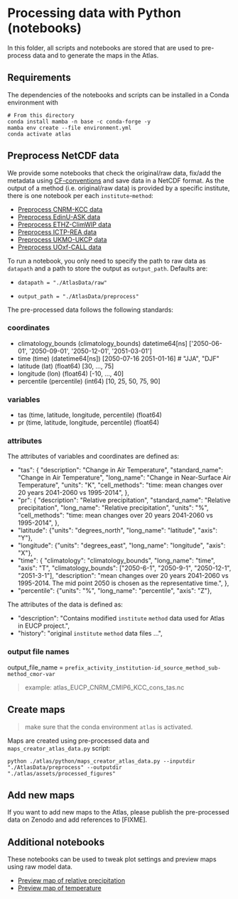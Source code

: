 # Processing data with Python (notebooks)

In this folder, all scripts and notebooks are stored that are used to pre-process
data and to generate the maps in the Atlas.

## Requirements

The dependencies of the notebooks and scripts can be installed in a Conda environment with

```shell
# From this directory
conda install mamba -n base -c conda-forge -y
mamba env create --file environment.yml
conda activate atlas
```

## Preprocess NetCDF data

We provide some notebooks that check the original/raw data, fix/add the metadata
using
[CF-conventions](https://cfconventions.org/Data/cf-conventions/cf-conventions-1.9/cf-conventions.html)
and save data in a NetCDF format. As the output of a method (i.e.
original/raw data) is provided by a specific institute, there is one notebook
per each `institute`-`method`:

- [Preprocess CNRM-KCC data](cleanup_CNRM_KCC_atlas_netcdf.ipynb)
- [Preprocess EdinU-ASK data](cleanup_EdinU_ASK_atlas_netcdf.ipynb)
- [Preprocess ETHZ-ClimWIP data](cleanup_ETHZ_ClimWIP_atlas_netcdf.ipynb)
- [Preprocess ICTP-REA data](cleanup_ICTP_REA_atlas_netcdf.ipynb)
- [Preprocess UKMO-UKCP data](cleanup_UKMO_UKCP_atlas_netcdf.ipynb)
- [Preprocess UOxf-CALL data](cleanup_UOxf_CALL_atlas_netcdf.ipynb)

To run a notebook, you only need to specify the path to raw data as `datapath`
and a path to store the output as `output_path`. Defaults are:

- `datapath = "./AtlasData/raw"`

- `output_path = "./AtlasData/preprocess"`

The pre-processed data follows the following standards:

### coordinates

- climatology_bounds (climatology_bounds) datetime64[ns] ['2050-06-01', '2050-09-01', '2050-12-01', '2051-03-01']
- time (time) (datetime64[ns]) [2050-07-16 2051-01-16] # "JJA", "DJF"
- latitude (lat) (float64) [30, ..., 75]
- longitude (lon) (float64) [-10, ..., 40]
- percentile (percentile) (int64) [10, 25, 50, 75, 90]

### variables

- tas (time, latitude, longitude, percentile) (float64)
- pr (time, latitude, longitude, percentile) (float64)

### attributes

The attributes of variables and coordinates are defined as:

- "tas": {
    "description": "Change in Air Temperature",
    "standard_name": "Change in Air Temperature",
    "long_name": "Change in Near-Surface Air Temperature",
    "units": "K", 
    "cell_methods": "time: mean changes over 20 years 2041-2060 vs 1995-2014",
},
- "pr": {
    "description": "Relative precipitation",
    "standard_name": "Relative precipitation",
    "long_name": "Relative precipitation",
    "units": "%",  
    "cell_methods": "time: mean changes over 20 years 2041-2060 vs 1995-2014",
},
- "latitude": {"units": "degrees_north", "long_name": "latitude", "axis": "Y"},
- "longitude": {"units": "degrees_east", "long_name": "longitude", "axis": "X"},
- "time": {
    "climatology": "climatology_bounds",
    "long_name": "time",
    "axis": "T",
    "climatology_bounds": ["2050-6-1", "2050-9-1", "2050-12-1", "2051-3-1"],
    "description": "mean changes over 20 years 2041-2060 vs 1995-2014. The mid point 2050 is chosen as the representative time.",
},
- "percentile": {"units": "%", "long_name": "percentile", "axis": "Z"},

The attributes of the data is defined as:

- "description": "Contains modified `institute` `method` data used for Atlas in EUCP project.",
- "history": "original `institute` `method` data files ...",

### output file names

output_file_name = `prefix_activity_institution-id_source_method_sub-method_cmor-var`

> example: atlas_EUCP_CNRM_CMIP6_KCC_cons_tas.nc


## Create maps

> make sure that the conda environment `atlas` is activated.

Maps are created using pre-processed data and `maps_creator_atlas_data.py` script:

```shell
python ./atlas/python/maps_creator_atlas_data.py --inputdir "./AtlasData/preprocess" --outputdir "./atlas/assets/processed_figures"
```

## Add new maps

If you want to add new maps to the Atlas, please publish the pre-processed data on
Zenodo and add references to [FIXME].

## Additional notebooks

These notebooks can be used to tweak plot settings and preview maps using raw
model data.

- [Preview map of relative precipitation](maps_prototype_prec.ipynb)
- [Preview map of temperature](maps_prototype_tas.ipynb)
